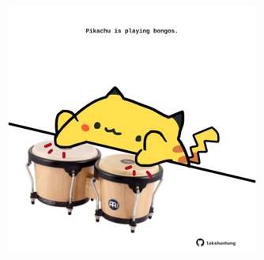 <!-- built at 03/06/2024, 11:00:43 UTC -->
<p align="center">
  <img width="500" height="500" src="./ReadmeImage.svg">
</p>
